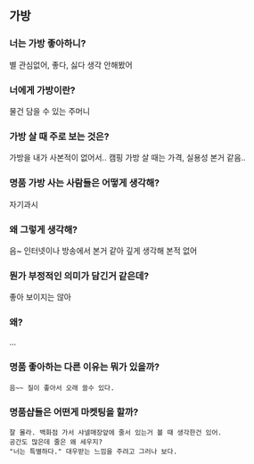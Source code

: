 가방
-----------------------------------

### 너는 가방 좋아하니?
  별 관심없어, 좋다, 싫다 생각 안해봤어
  
### 너에게 가방이란?
   물건 담을 수 있는 주머니
   
### 가방 살 때 주로 보는 것은?
 가방을 내가 사본적이 없어서..
 캠핑 가방 살 때는 가격, 실용성 본거 같음..

### 명품 가방 사는 사람들은 어떻게 생각해?
 자기과시

### 왜 그렇게 생각해?
  음~ 인터넷이나 방송에서 본거 같아
  깊게 생각해 본적 없어

### 뭔가 부정적인 의미가 담긴거 같은데?
  좋아 보이지는 않아
  
### 왜?
   ...
   
### 명품 좋아하는 다른 이유는 뭐가 있을까?
    음~~ 질이 좋아서 오래 쓸수 있다.
    
### 명품샵들은 어떤게 마켓팅을 할까?
    잘 몰라. 백화점 가서 샤넬매장앞에 줄서 있는거 볼 때 생각한건 있어.
    공간도 많은데 줄은 왜 세우지? 
    "너는 특별하다." 대우받는 느낌을 주려고 그러나 보다.

